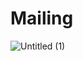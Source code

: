 # Mailing
![Untitled (1)](https://github.com/user-attachments/assets/18593e48-e394-46f3-82a9-2ae542c51a6a)
